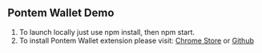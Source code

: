 ## Pontem Wallet Demo

1. To launch locally just use npm install, then npm start. 
2. To install Pontem Wallet extension please visit: [Chrome Store](https://chrome.google.com/webstore/detail/pontem-aptos-wallet/phkbamefinggmakgklpkljjmgibohnba) or [Github](https://github.com/pontem-network/pontem-wallet/releases)
